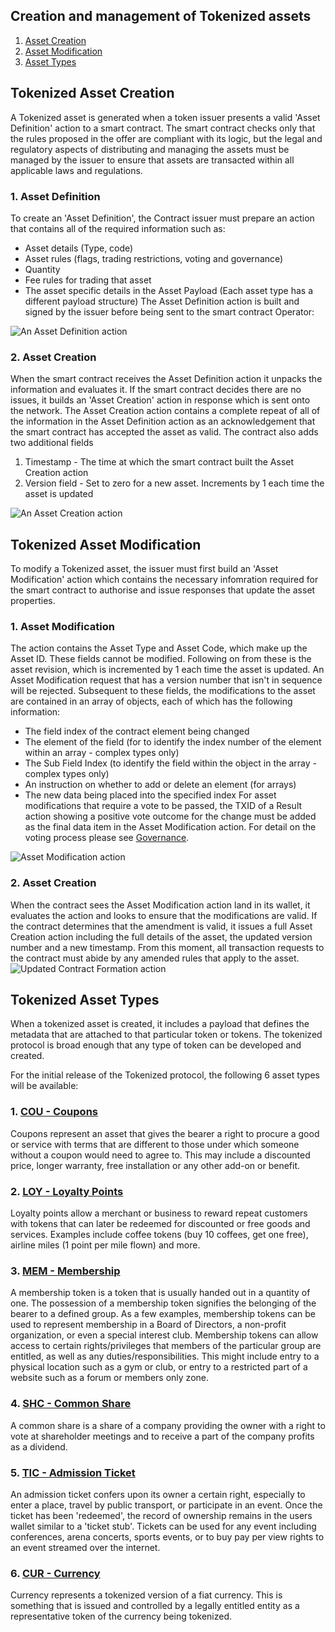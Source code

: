 ## Creation and management of Tokenized assets

1. [Asset Creation](#asset-creation)
2. [Asset Modification](#asset-modification)
3. [Asset Types](#asset-types)

<a name="asset-creation"></a>
## Tokenized Asset Creation
A Tokenized asset is generated when a token issuer presents a valid 'Asset Definition' action to a smart contract. The smart contract checks only that the rules proposed in the offer are compliant with its logic, but the legal and regulatory aspects of distributing and managing the assets must be managed by the issuer to ensure that assets are transacted within all applicable laws and regulations.

### 1. Asset Definition
To create an 'Asset Definition', the Contract issuer must prepare an action that contains all of the required information such as:
* Asset details (Type, code)
* Asset rules (flags, trading restrictions, voting and governance)
* Quantity
* Fee rules for trading that asset
* The asset specific details in the Asset Payload (Each asset type has a different payload structure)
The Asset Definition action is built and signed by the issuer before being sent to the smart contract Operator:
<img src="https://raw.githubusercontent.com/tokenized/docs/master/images/asset-definition-action.svg?sanitize=true" alt="An Asset Definition action" align="middle">

### 2. Asset Creation
When the smart contract receives the Asset Definition action it unpacks the information and evaluates it. If the smart contract decides there are no issues, it builds an 'Asset Creation' action in response which is sent onto the network. The Asset Creation action contains a complete repeat of all of the information in the Asset Definition action as an acknowledgement that the smart contract has accepted the asset as valid.
The contract also adds two additional fields
1. Timestamp - The time at which the smart contract built the Asset Creation action
2. Version field - Set to zero for a new asset. Increments by 1 each time the asset is updated
<img src="https://raw.githubusercontent.com/tokenized/docs/master/images/asset-creation-action.svg?sanitize=true" alt="An Asset Creation action" align="middle">

<a name="asset-midification"></a>
## Tokenized Asset Modification
To modify a Tokenized asset, the issuer must first build an 'Asset Modification' action which contains the necessary infomration required for the smart contract to authorise and issue responses that update the asset properties.

### 1. Asset Modification
The action contains the Asset Type and Asset Code, which make up the Asset ID. These fields cannot be modified.
Following on from these is the asset revision, which is incremented by 1 each time the asset is updated. An Asset Modification request that has a version number that isn't in sequence will be rejected.
Subsequent to these fields, the modifications to the asset are contained in an array of objects, each of which has the following information:
* The field index of the contract element being changed
* The element of the field (for to identify the index number of the element within an array - complex types only)
* The Sub Field Index (to identify the field within the object in the array - complex types only)
* An instruction on whether to add or delete an element (for arrays)
* The new data being placed into the specified index
For asset modifications that require a vote to be passed, the TXID of a Result action showing a positive vote outcome for the change must be added as the final data item in the Asset Modification action. For detail on the voting process please see [Governance](governance).
<img src="https://raw.githubusercontent.com/tokenized/docs/master/images/asset-modification-action.svg?sanitize=true" alt="Asset Modification action" align="middle">

### 2. Asset Creation
When the contract sees the Asset Modification action land in its wallet, it evaluates the action and looks to ensure that the modifications are valid. 
If the contract determines that the amendment is valid, it issues a full Asset Creation action including the full details of the asset, the updated version number and a new timestamp.
From this moment, all transaction requests to the contract must abide by any amended rules that apply to the asset.
<img src="https://raw.githubusercontent.com/tokenized/docs/master/images/asset-creation-action-amendment.svg?sanitize=true" alt="Updated Contract Formation action" align="middle">

<a name="asset-types"></a>
## Tokenized Asset Types

When a tokenized asset is created, it includes a payload that defines the metadata that are attached to that particular token or tokens. The tokenized protocol is broad enough that any type of token can be developed and created.

For the initial release of the Tokenized protocol, the following 6 asset types will be available:

### 1. [COU - Coupons](../assets/cou)

Coupons represent an asset that gives the bearer a right to procure a good or service with terms that are different to those under which someone without a coupon would need to agree to. This may include a discounted price, longer warranty, free installation or any other add-on or benefit.

### 2. [LOY - Loyalty Points](../assets/loy)

Loyalty points allow a merchant or business to reward repeat customers with tokens that can later be redeemed for discounted or free goods and services. Examples include coffee tokens (buy 10 coffees, get one free), airline miles (1 point per mile flown) and more.

### 3. [MEM - Membership](../assets/mem)

A membership token is a token that is usually handed out in a quantity of one.  The possession of a membership token signifies the belonging of the bearer to a defined group.  As a few examples, membership tokens can be used to represent membership in a Board of Directors, a non-profit organization, or even a special interest club.  Membership tokens can allow access to certain rights/privileges that members of the particular group are entitled, as well as any duties/responsibilities. This might include entry to a physical location such as a gym or club, or entry to a restricted part of a website such as a forum or members only zone.

### 4. [SHC - Common Share](../assets/shc)

A common share is a share of a company providing the owner with a right to vote at shareholder meetings and to receive a part of the company profits as a dividend.

### 5. [TIC - Admission Ticket](../assets/tic)

An admission ticket confers upon its owner a certain right, especially to enter a place, travel by public transport, or participate in an event. Once the ticket has been 'redeemed', the record of ownership remains in the users wallet similar to a 'ticket stub'. Tickets can be used for any event including conferences, arena concerts, sports events, or to buy pay per view rights to an event streamed over the internet.

### 6. [CUR - Currency](../assets/cur)

Currency represents a tokenized version of a fiat currency. This is something that is issued and controlled by a legally entitled entity as a representative token of the currency being tokenized.

